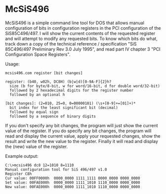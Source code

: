 # McSiS496
McSiS496 is a simple command line tool for DOS that allows manual configuration of bits in configuration registers in the PCI configuration of the SiS85C496/497.
I will show the current contents of the requested register and will attempt to modify any requested bits. To know which bits do what, track down a copy of the technical reference / specification "SiS 85C496/497 Preliminary Rev 3.0 July 1995", and read part IV chapter 3 "PCI Configuration Space Registers".

Usage:
```
mcsis496.com register [bit changes]

register: (b40, w02h, DC8H) (b|w|d)[0-9A-F]{2}h?
  size (b for byte/8-bit, w for word/16-bit, d for double word/32-bit)
  followed by 2 hexadecimal digits for the register number
  followed by an optional h
  
[bit changes]: (2=010, 25=0, 0=00000101) (\s+[0-9]+=[01]+)*
  bit index for the least significant bit (decimal)
  followed by equal sign
  followed by a sequence of binary digits
```

If you don't specify any bit changes, the program will just show the current value of the register. If you do specify any bit changes, the program will read and display the current value, apply your requested changes, show the result and write the new value to the register. Finally it will read and display the (new) value of the register.

Example output:
```
C:\>mcsis496 dc8 12=1010 8=1110
Manual configuration tool for SiS 496/497 v1.0
Register C8h
Cur value: 00FF0000h  0000_0000 1111_1111 0000_0000 0000_0000
Set value: 00FAE000h  0000_0000 1111_1010 1110_0000 0000_0000
New value: 00FAE000h  0000_0000 1111_1010 1110_0000 0000_0000
```
